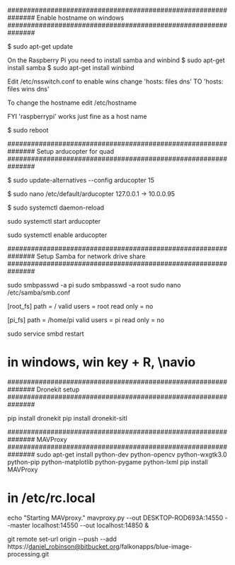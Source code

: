 ###############################################################
Enable hostname on windows
###############################################################

$ sudo apt-get update

On the Raspberry Pi you need to install samba and winbind
$ sudo apt-get install samba
$ sudo apt-get install winbind

Edit /etc/nsswitch.conf to enable wins
change 'hosts: files dns' TO 'hosts: files wins dns'

To change the hostname
edit /etc/hostname

FYI 'raspberrypi' works just fine as a host name

$ sudo reboot

###############################################################
Setup arducopter for quad
###############################################################

$ sudo update-alternatives --config arducopter
15

$ sudo nano /etc/default/arducopter 
127.0.0.1 -> 10.0.0.95

$ sudo systemctl daemon-reload

sudo systemctl start arducopter

sudo systemctl enable arducopter

###############################################################
Setup Samba for network drive share
###############################################################

sudo smbpasswd -a pi
sudo smbpasswd -a root
sudo nano /etc/samba/smb.conf

[root_fs]
path = /
valid users = root
read only = no

[pi_fs]
path = /home/pi
valid users = pi
read only = no

sudo service smbd restart

# in windows, win key + R, \\navio


###############################################################
Dronekit setup
###############################################################

pip install dronekit
pip install dronekit-sitl


###############################################################
MAVProxy
###############################################################
sudo apt-get install python-dev python-opencv python-wxgtk3.0 python-pip python-matplotlib python-pygame python-lxml
pip install MAVProxy

# in /etc/rc.local
echo "Starting MAVproxy."
mavproxy.py --out DESKTOP-ROD693A:14550 --master localhost:14550 --out localhost:14850 &






git remote set-url origin --push --add https://daniel_robinson@bitbucket.org/falkonapps/blue-image-processing.git